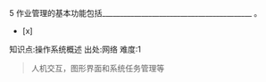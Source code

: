 5
作业管理的基本功能包括__________________________________________ 。
- [x]

知识点:操作系统概述
出处:网络
难度:1
> 人机交互，图形界面和系统任务管理等
